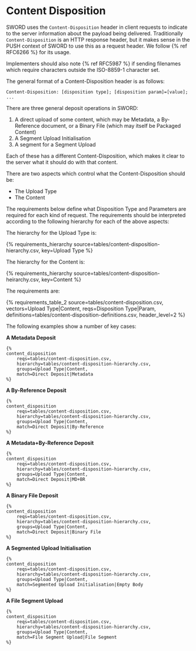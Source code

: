 # Content Disposition

SWORD uses the `Content-Disposition` header in client requests to indicate to the server information about the payload being delivered. 
Traditionally `Content-Disposition` is an HTTP response header, but it makes sense in the PUSH context of SWORD to use this as a request 
header.  We follow {% ref RFC6266 %} for its usage.

Implementers should also note {% ref RFC5987 %} if sending filenames which require characters outside the ISO-8859-1 character set.

The general format of a Content-Disposition header is as follows:

```
Content-Disposition: [disposition type]; [disposition param]=[value]; ...
```

There are three general deposit operations in SWORD:

1. A direct upload of some content, which may be Metadata, a By-Reference document, or a Binary File (which may itself be Packaged Content)
2. A Segment Upload Initialisation
3. A segment for a Segment Upload

Each of these has a different Content-Disposition, which makes it clear to the server what it should do with that content.

There are two aspects which control what the Content-Disposition should be:

* The Upload Type
* The Content

The requirements below define what Disposition Type and Parameters are required for each kind of request.  The requirements should be
interpreted according to the following hierarchy for each of the above aspects:

The hierarchy for the Upload Type is:

{% 
requirements_hierarchy
    source=tables/content-disposition-hierarchy.csv,
    key=Upload Type
%}

The hierarchy for the Content is:

{% 
requirements_hierarchy
    source=tables/content-disposition-heirarchy.csv,
    key=Content
%}

The requirements are:

{%
requirements_table_2
    source=tables/content-disposition.csv,
    vectors=Upload Type|Content,
    reqs=Disposition Type|Param,
    definitions=tables/content-disposition-definitions.csv,
    header_level=2
%}

The following examples show a number of key cases:

**A Metadata Deposit**

```
{%
content_disposition
    reqs=tables/content-disposition.csv,
    hierarchy=tables/content-disposition-hierarchy.csv,
    groups=Upload Type|Content,
    match=Direct Deposit|Metadata
%}
```

**A By-Reference Deposit**

```
{%
content_disposition
    reqs=tables/content-disposition.csv,
    hierarchy=tables/content-disposition-hierarchy.csv,
    groups=Upload Type|Content,
    match=Direct Deposit|By-Reference
%}
```

**A Metadata+By-Reference Deposit**

```
{%
content_disposition
    reqs=tables/content-disposition.csv,
    hierarchy=tables/content-disposition-hierarchy.csv,
    groups=Upload Type|Content,
    match=Direct Deposit|MD+BR
%}
```

**A Binary File Deposit**

```
{%
content_disposition
    reqs=tables/content-disposition.csv,
    hierarchy=tables/content-disposition-hierarchy.csv,
    groups=Upload Type|Content,
    match=Direct Deposit|Binary File
%}
```

**A Segmented Upload Initialisation**

```
{%
content_disposition
    reqs=tables/content-disposition.csv,
    hierarchy=tables/content-disposition-hierarchy.csv,
    groups=Upload Type|Content,
    match=Segmented Upload Initialisation|Empty Body
%}
```

**A File Segment Upload**

```
{%
content_disposition
    reqs=tables/content-disposition.csv,
    hierarchy=tables/content-disposition-hierarchy.csv,
    groups=Upload Type|Content,
    match=File Segment Upload|File Segment
%}
```